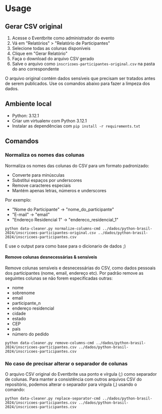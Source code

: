 # Usage

## Gerar CSV original

1. Acesse o Eventbrite como administrador do evento
2. Vá em "Relatórios" > "Relatório de Participantes"
3. Selecione todas as colunas disponíveis
4. Clique em "Gerar Relatório" 
5. Faça o download do arquivo CSV gerado
6. Salve o arquivo como `inscricoes-participantes-original.csv` na pasta do ano correspondente

O arquivo original contém dados sensíveis que precisam ser tratados antes de serem publicados. Use os comandos abaixo para fazer a limpeza dos dados.

## Ambiente local
- Python: 3.12.1
- Criar um virtualenv com Python 3.12.1
- Instalar as dependências com `pip install -r requirements.txt`

## Comandos

### Normaliza os nomes das colunas


Normaliza os nomes das colunas do CSV para um formato padronizado:
- Converte para minúsculas
- Substitui espaços por underscores
- Remove caracteres especiais
- Mantém apenas letras, números e underscores

Por exemplo:
- "Nome do Participante" -> "nome_do_participante"
- "E-mail" -> "email"
- "Endereço Residencial 1" -> "endereco_residencial_1"


```python data-cleaner.py normalize-columns-cmd ../dados/python-brasil-2024/inscricoes-participantes-original.csv ../dados/python-brasil-2024/inscricoes-participantes.csv```

E use o output para como base para o dicionario de dados ;)

#### Remove colunas desnecessárias & sensíveis

Remove colunas sensíveis e desnecessárias do CSV, como dados pessoais dos participantes (nome, email, endereço etc). Por padrão remove as seguintes colunas se não forem especificadas outras:
   - nome
   - sobrenome 
   - email
   - participante_n
   - endereço residencial
   - cidade
   - estado
   - CEP
   - país
   - número do pedido


```python data-cleaner.py remove-columns-cmd ../dados/python-brasil-2024/inscricoes-participantes.csv ../dados/python-brasil-2024/inscricoes-participantes.csv```

### No caso de precisar alterar o separador de colunas

O arquivo CSV original do Eventbrite usa ponto e vírgula (;) como separador de colunas. Para manter a consistência com outros arquivos CSV do repositório, podemos alterar o separador para vírgula (,) usando o comando:


```python data-cleaner.py replace-separator-cmd ../dados/python-brasil-2024/inscricoes-participantes.csv ../dados/python-brasil-2024/inscricoes-participantes.csv```